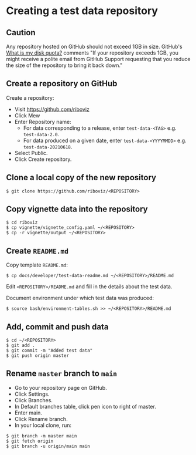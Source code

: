 # Creating a test data repository

## Caution

Any repository hosted on GitHub should not exceed 1GB in size. GitHub's [What is my disk quota?](https://help.github.com/en/github/managing-large-files/what-is-my-disk-quota) comments "If your repository exceeds 1GB, you might receive a polite email from GitHub Support requesting that you reduce the size of the repository to bring it back down."

## Create a repository on GitHub

Create a repository:

* Visit https://github.com/riboviz
* Click Mew
* Enter Repository name:
  - For data corresponding to a release, enter `test-data-<TAG>` e.g. `test-data-2.0`.
  - For data produced on a given date, enter `test-data-<YYYYMMDD>` e.g. `test-data-20210618`.
* Select Public.
* Click Create repository.

## Clone a local copy of the new repository

```console
$ git clone https://github.com/riboviz/<REPOSITORY>
```

## Copy vignette data into the repository

```console
$ cd riboviz
$ cp vignette/vignette_config.yaml ~/<REPOSITORY>
$ cp -r vignette/output ~/<REPOSITORY>
```

## Create `README.md`

Copy template `README.md`:

```console
$ cp docs/developer/test-data-readme.md ~/<REPOSITORY>/README.md
```

Edit `<REPOSITORY>/README.md` and fill in the details about the test data.

Document environment under which test data was produced:

```console
$ source bash/environment-tables.sh >> ~/<REPOSITORY>/README.md
```

## Add, commit and push data

```console
$ cd ~/<REPOSITORY>
$ git add .
$ git commit -m "Added test data"
$ git push origin master
```

## Rename `master` branch to `main`

* Go to your repository page on GitHub.
* Click Settings.
* Click Branches.
* In Default branches table, click pen icon to right of master.
* Enter main.
* Click Rename branch.
* In your local clone, run:

```console
$ git branch -m master main
$ git fetch origin
$ git branch -u origin/main main
```
